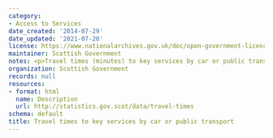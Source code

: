 ```yaml
---
category:
- Access to Services
date_created: '2014-07-29'
date_updated: '2021-07-20'
license: https://www.nationalarchives.gov.uk/doc/open-government-licence/version/3/
maintainer: Scottish Government
notes: <p>Travel times (minutes) to key services by car or public transport</p>
organization: Scottish Government
records: null
resources:
- format: html
  name: Description
  url: http://statistics.gov.scot/data/travel-times
schema: default
title: Travel times to key services by car or public transport
---
```

